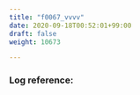 ```yaml
---
title: "f0067_vvvv"
date: 2020-09-18T00:52:01+99:00
draft: false
weight: 10673

---
```


### Log reference: <no value>

```
